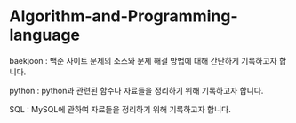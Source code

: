 # Algorithm-and-Programming-language
baekjoon : 백준 사이트 문제의 소스와 문제 해결 방법에 대해 간단하게 기록하고자 합니다.

python : python과 관련된 함수나 자료들을 정리하기 위해 기록하고자 합니다.

SQL : MySQL에 관하여 자료들을 정리하기 위해 기록하고자 합니다.
